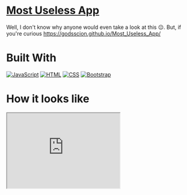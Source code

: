 # [Most Useless App](https://godsscion.github.io/Most_Useless_App/)
Well, I don't know why anyone would even take a look at this 😐. But, if you're curious https://godsscion.github.io/Most_Useless_App/

# Built With
[![JavaScript](https://skillicons.dev/icons?i=js&perline=1)](https://developer.mozilla.org/en-US/docs/Web/javascript)  [![HTML](https://skillicons.dev/icons?i=html&perline=1)](https://developer.mozilla.org/en-US/docs/Web/HTML)  [![CSS](https://skillicons.dev/icons?i=css&perline=1)](https://developer.mozilla.org/en-US/docs/Web/CSS)  [![Bootstrap](https://skillicons.dev/icons?i=bootstrap&perline=1)](https://getbootstrap.com/) 

# How it looks like
<iframe src="https://godsscion.github.io/Most_Useless_App/" height="200" width="300" title="Iframe Example"></iframe>
